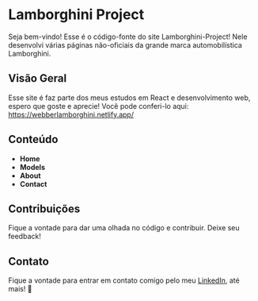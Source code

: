 # Lamborghini Project 

Seja bem-vindo! Esse é o código-fonte do site Lamborghini-Project! Nele desenvolvi várias páginas não-oficiais da grande marca automobilística Lamborghini.

## Visão Geral

Esse site é faz parte dos meus estudos em React e desenvolvimento web, espero que goste e aprecie! Você pode conferi-lo aqui: https://webberlamborghini.netlify.app/

## Conteúdo

  <ul>
    <li><strong>Home</strong></li>
    <li><strong>Models</strong></li>
    <li><strong>About</strong></li>
    <li><strong>Contact</strong></li>
  </ul>

## Contribuições

Fique a vontade para dar uma olhada no código e contribuir. Deixe seu feedback!

## Contato

Fique a vontade para entrar em contato comigo pelo meu <a href="https://www.linkedin.com/in/cmiguelwm/" target="_blank">LinkedIn</a>, até mais! 👋
